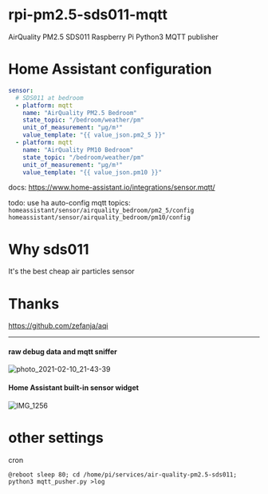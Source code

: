 # rpi-pm2.5-sds011-mqtt
AirQuality PM2.5 SDS011 Raspberry Pi Python3 MQTT publisher

# Home Assistant configuration
```yaml
sensor:
  # SDS011 at bedroom
  - platform: mqtt
    name: "AirQuality PM2.5 Bedroom"
    state_topic: "/bedroom/weather/pm"
    unit_of_measurement: "µg/m³"
    value_template: "{{ value_json.pm2_5 }}"
  - platform: mqtt
    name: "AirQuality PM10 Bedroom"
    state_topic: "/bedroom/weather/pm"
    unit_of_measurement: "µg/m³"
    value_template: "{{ value_json.pm10 }}"
```
docs: https://www.home-assistant.io/integrations/sensor.mqtt/

todo: use ha auto-config mqtt topics:
`homeassistant/sensor/airquality_bedroom/pm2_5/config`
`homeassistant/sensor/airquality_bedroom/pm10/config`

# Why sds011
It's the best cheap air particles sensor

# Thanks
https://github.com/zefanja/aqi


----


#### raw debug data and mqtt sniffer
![photo_2021-02-10_21-43-39](https://user-images.githubusercontent.com/6201068/107556188-25c2af80-6be9-11eb-966e-0cc1ef88e148.jpg)

#### Home Assistant built-in sensor widget
![IMG_1256](https://user-images.githubusercontent.com/6201068/107560307-3fb2c100-6bee-11eb-91c1-240e69062289.png)

# other settings
cron
```
@reboot sleep 80; cd /home/pi/services/air-quality-pm2.5-sds011; python3 mqtt_pusher.py >log
```
